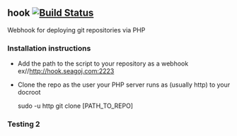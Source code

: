 ## hook [![Build Status](https://travis-ci.org/seagoj/hook.png?branch=master)](https://travis-ci.org/seagoj/hook)
Webhook for deploying git repositories via PHP

### Installation instructions
* Add the path to the script to your repository as a webhook ex//http://hook.seagoj.com:2223
* Clone the repo as the user your PHP server runs as (usually http) to your docroot

    sudo -u http git clone [PATH_TO_REPO]

### Testing 2
